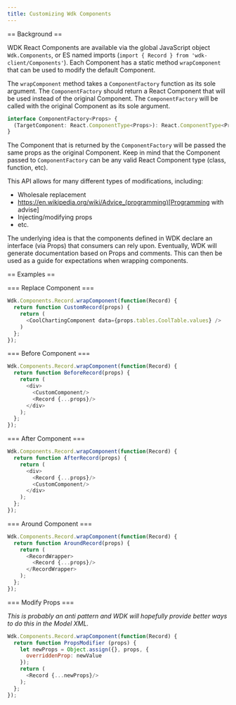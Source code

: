 ```yaml
---
title: Customizing Wdk Components
---
```


== Background ==

WDK React Components are available via the global JavaScript object `Wdk.Components`, or ES named imports (`import { Record } from 'wdk-client/Components'`). Each Component has a static method `wrapComponent` that can be used to modify the default Component.

The `wrapComponent` method takes a `ComponentFactory` function as its sole argument. The `ComponentFactory` should return a React Component that will be used instead of the original Component. The `ComponentFactory` will be called with the original Component as its sole argument.

```typescript
interface ComponentFactory<Props> {
  (TargetComponent: React.ComponentType<Props>): React.ComponentType<Props>
} 
```

The Component that is returned by the `ComponentFactory` will be passed the same props as the original Component. Keep in mind that the Component passed to `ComponentFactory` can be any valid React Component type (class, function, etc).

This API allows for many different types of modifications, including:

* Wholesale replacement
* https://en.wikipedia.org/wiki/Advice_(programming)[Programming with advise]
* Injecting/modifying props
* etc.

The underlying idea is that the components defined in WDK declare an interface (via Props) that consumers can rely upon. Eventually, WDK will generate documentation based on Props and comments. This can then be used as a guide for expectations when wrapping components.

== Examples ==

=== Replace Component ===

```javascript
Wdk.Components.Record.wrapComponent(function(Record) {
  return function CustomRecord(props) {
    return (
      <CoolChartingComponent data={props.tables.CoolTable.values} />
    )
  };
});
```


=== Before Component ===

```javascript
Wdk.Components.Record.wrapComponent(function(Record) {
  return function BeforeRecord(props) {
    return (
      <div>
        <CustomComponent/>
        <Record {...props}/>
      </div>
    );
  };
});
```


=== After Component ===

```javascript
Wdk.Components.Record.wrapComponent(function(Record) {
  return function AfterRecord(props) {
    return (
      <div>
        <Record {...props}/>
        <CustomComponent/>
      </div>
    );
  };
});
```


=== Around Component ===

```javascript
Wdk.Components.Record.wrapComponent(function(Record) {
  return function AroundRecord(props) {
    return (
      <RecordWrapper>
        <Record {...props}/>
      </RecordWrapper>
    );
  };
});
```


=== Modify Props ===

_This is probably an anti pattern and WDK will hopefully provide better ways to do this in the Model XML._

```javascript
Wdk.Components.Record.wrapComponent(function(Record) {
  return function PropsModifier (props) {
    let newProps = Object.assign({}, props, {
      overriddenProp: newValue
    });
    return (
      <Record {...newProps}/>
    );
  };
});
```

